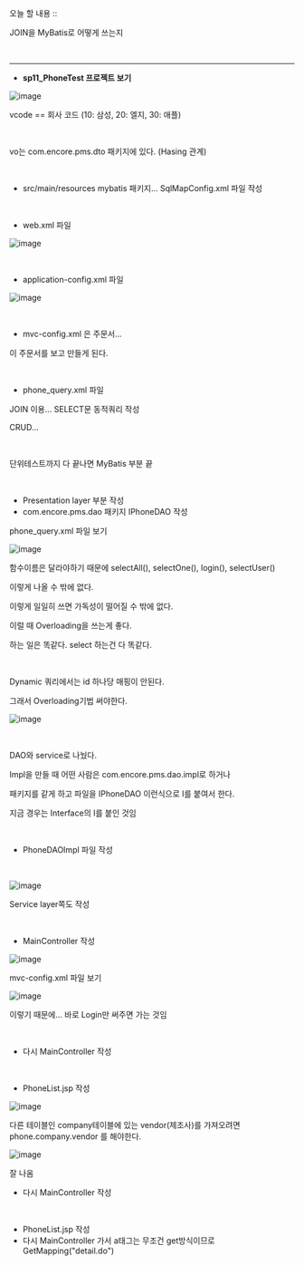 오늘 할 내용 ::

JOIN을 MyBatis로 어떻게 쓰는지 

<br/>

---

- **sp11_PhoneTest 프로젝트 보기**

![image](https://user-images.githubusercontent.com/78403443/124070139-4eecbb00-da78-11eb-87ca-c5c8892f1125.png)

vcode == 회사 코드 (10: 삼성, 20: 엘지, 30: 애플)

<br/>

vo는 com.encore.pms.dto 패키지에 있다. (Hasing 관계)

<br/>

- src/main/resources mybatis 패키지... SqlMapConfig.xml 파일 작성

<br/>

- web.xml 파일

![image](https://user-images.githubusercontent.com/78403443/124070199-66c43f00-da78-11eb-89ec-898a17142e87.png)

<br/>

- application-config.xml 파일

![image](https://user-images.githubusercontent.com/78403443/124070254-7cd1ff80-da78-11eb-9a2e-a1170f3da091.png)

<br/>

- mvc-config.xml 은 주문서...

이 주문서를 보고 만들게 된다.

<br/>

- phone_query.xml 파일

JOIN 이용... SELECT문 동적쿼리 작성

CRUD...

<br/>

단위테스트까지 다 끝나면 MyBatis 부분 끝

<br/>

- Presentation layer 부분 작성
- com.encore.pms.dao 패키지 IPhoneDAO 작성

phone_query.xml 파일 보기

![image](https://user-images.githubusercontent.com/78403443/124070298-8fe4cf80-da78-11eb-93c0-52401a90bd63.png)

함수이름은 달라야하기 때문에 selectAll(), selectOne(), login(), selectUser()

이렇게 나올 수 밖에 없다.

이렇게 일일히 쓰면 가독성이 떨어질 수 밖에 없다.

이럴 때 Overloading을 쓰는게 좋다.

하는 일은 똑같다. select 하는건 다 똑같다.

<br/>

Dynamic 쿼리에서는 id 하나당 매핑이 안된다.

그래서 Overloading기법 써야한다.

![image](https://user-images.githubusercontent.com/78403443/124070330-a12ddc00-da78-11eb-83f1-38dbe74dcc26.png)

<br/>

DAO와 service로 나눴다.

Impl을 만들 때 어떤 사람은 com.encore.pms.dao.impl로 하거나

패키지를 같게 하고 파일을 IPhoneDAO 이런식으로 I를 붙여서 한다.

지금 경우는 Interface의 I를 붙인 것임

<br/>

- PhoneDAOImpl 파일 작성

<br/>

![image](https://user-images.githubusercontent.com/78403443/124070370-b1de5200-da78-11eb-9d6f-d149cd293c46.png)

Service layer쪽도 작성

<br/>

- MainController 작성

![image](https://user-images.githubusercontent.com/78403443/124070400-c15d9b00-da78-11eb-9362-a7e207e4a614.png)

mvc-config.xml 파일 보기

![image](https://user-images.githubusercontent.com/78403443/124070429-cc183000-da78-11eb-90eb-4413c3a4671c.png)

이렇기 때문에... 바로 Login만 써주면 가는 것임

<br/>

- 다시 MainController 작성

<br/>

- PhoneList.jsp 작성

![image](https://user-images.githubusercontent.com/78403443/124070490-dd613c80-da78-11eb-9ecc-141fb8cb47bb.png)

다른 테이블인 company테이블에 있는 vendor(제조사)를 가져오려면 phone.company.vendor 를 해야한다.

![image](https://user-images.githubusercontent.com/78403443/124070523-ea7e2b80-da78-11eb-8ed6-0a081f14ba4f.png)

잘 나옴

- 다시 MainController 작성

<br/>

- PhoneList.jsp 작성
- 다시 MainController 가서 a태그는 무조건 get방식이므로 GetMapping("detail.do")
